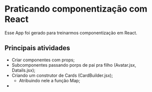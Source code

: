 # Praticando componentização com React

Esse App foi gerado para treinarmos componentização em React.

## Principais atividades
 - Criar componentes com props;
 - Subcomponentes passando porps de pai pra filho (Avatar.jsx, Datails.jsx);
 - Criando um construtor de Cards (CardBuilder.jsx);
    - Atribuindo nele a função Map;
 - 

